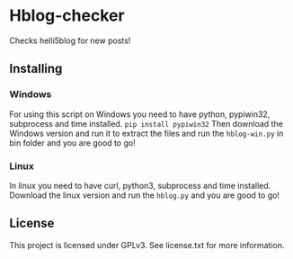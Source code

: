 # Hblog-checker
Checks helli5blog for new posts!

## Installing
### Windows
For using this script on Windows you need to have
python, pypiwin32, subprocess and time installed.
```pip install pypiwin32```
Then download the Windows version and run it to
extract the files and run the ```hblog-win.py```
in bin folder and you are good to go!

### Linux
In linux you need to have curl, python3, subprocess
and time installed. Download the linux version and
run the ```hblog.py``` and you are good to go!

## License
This project is licensed under GPLv3. See
license.txt for more information.
